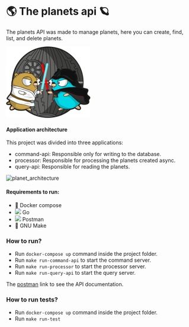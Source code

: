 # 🌎 The planets api 🪐

The planets API was made to manage planets, here you can create, find, list, and delete planets.

<img width="45%" src="https://github.com/ashleymcnamara/gophers/blob/master/GOPHER_STAR_WARS.png"/>

#### Application architecture
This project was divided into three applications:
- command-api: Responsible only for writing to the database.
- processor: Responsible for processing the planets created async.
- query-api: Responsible for reading the planets.

![planet_architecture](https://user-images.githubusercontent.com/17505818/117897434-2ecf2580-b299-11eb-9b23-95e1bdce1aed.png)


#### Requirements to run:
* 🐳 Docker compose
* <img width="15px" src="https://golang.org/favicon.ico"/> Go
* <img width="15px" src="https://www.postman.com/favicon-32x32.png?v=6fa10b9ee2b6e5dcec30e5027a14e7a4"/> Postman
* :ox: GNU Make

### How to run?
- Run `docker-compose up` command inside the project folder.
- Run `make run-command-api` to start the command server.
- Run `make run-processor` to start the processor server.
- Run `make run-query-api` to start the query server.

The [postman](https://documenter.getpostman.com/view/2956294/TzRUA718
) link to see the API documentation.

### How to run tests?
- Run `docker-compose up` command inside the project folder.
- Run `make run-test`

